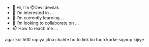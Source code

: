 - 👋 Hi, I’m @Devildevilak
- 👀 I’m interested in ...
- 🌱 I’m currently learning ...
- 💞️ I’m looking to collaborate on ...
- 📫 How to reach me ...

<!---
Devildevilak/Devildevilak is a ✨ special ✨ repository because its `README.md` (this file) appears on your GitHub profile.
You can click the Preview link to take a look at your changes.
--->
agar koi 500 rupiya jitna chahte ho to link ko tuch karke signup kijiye 
